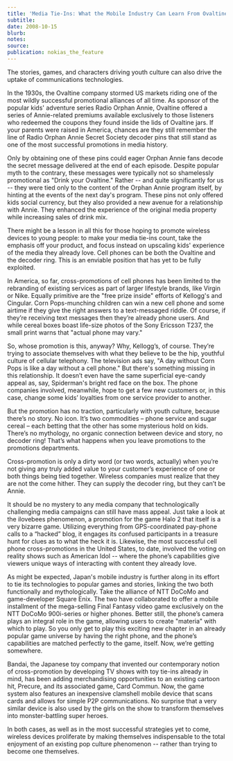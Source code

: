 ```yaml
---
title: 'Media Tie-Ins: What the Mobile Industry Can Learn From Ovaltine'
subtitle:
date: 2008-10-15
blurb:
notes:
source:
publication: nokias_the_feature
---
```


The stories, games, and characters driving youth culture can also drive the uptake of communications technologies.

In the 1930s, the Ovaltine company stormed US markets riding one of the most wildly successful promotional alliances of all time. As sponsor of the popular kids' adventure series Radio Orphan Annie, Ovaltine offered a series of Annie-related premiums available exclusively to those listeners who redeemed the coupons they found inside the lids of Ovaltine jars. If your parents were raised in America, chances are they still remember the line of Radio Orphan Annie Secret Society decoder pins that still stand as one of the most successful promotions in media history.

Only by obtaining one of these pins could eager Orphan Annie fans decode the secret message delivered at the end of each episode. Despite popular myth to the contrary, these messages were typically not so shamelessly promotional as "Drink your Ovaltine." Rather -- and quite significantly for us -- they were tied only to the content of the Orphan Annie program itself, by hinting at the events of the next day's program. These pins not only offered kids social currency, but they also provided a new avenue for a relationship with Annie. They enhanced the experience of the original media property while increasing sales of drink mix.

There might be a lesson in all this for those hoping to promote wireless devices to young people: to make your media tie-ins count, take the emphasis off your product, and focus instead on upscaling kids' experience of the media they already love. Cell phones can be both the Ovaltine and the decoder ring. This is an enviable position that has yet to be fully exploited.

In America, so far, cross-promotions of cell phones has been limited to the rebranding of existing services as part of larger lifestyle brands, like Virgin or Nike. Equally primitive are the "free prize inside" efforts of Kellogg's and Cingular. Corn Pops-munching children can win a new cell phone and some airtime if they give the right answers to a text-messaged riddle. Of course, if they’re receiving text messages then they’re already phone users. And while cereal boxes boast life-size photos of the Sony Ericsson T237, the small print warns that "actual phone may vary."

So, whose promotion is this, anyway? Why, Kellogg’s, of course. They’re trying to associate themselves with what they believe to be the hip, youthful culture of cellular telephony. The television ads say, "A day without Corn Pops is like a day without a cell phone." But there's something missing in this relationship. It doesn’t even have the same superficial eye-candy appeal as, say, Spiderman's bright red face on the box. The phone companies involved, meanwhile, hope to get a few new customers or, in this case, change some kids’ loyalties from one service provider to another.

But the promotion has no traction, particularly with youth culture, because there’s no story. No icon. It’s two commodities – phone service and sugar cereal – each betting that the other has some mysterious hold on kids. There’s no mythology, no organic connection between device and story, no decoder ring! That’s what happens when you leave promotions to the promotions departments.

Cross-promotion is only a dirty word (or two words, actually) when you’re not giving any truly added value to your customer’s experience of one or both things being tied together. Wireless companies must realize that they are not the come hither. They can supply the decoder ring, but they can’t be Annie.

It should be no mystery to any media company that technologically challenging media campaigns can still have mass appeal. Just take a look at the ilovebees phenomenon, a promotion for the game Halo 2 that itself is a very bizarre game. Utilizing everything from GPS-coordinated pay-phone calls to a “hacked” blog, it engages its confused participants in a treasure hunt for clues as to what the heck it is. Likewise, the most successful cell phone cross-promotions in the United States, to date, involved the voting on reality shows such as American Idol -- where the phone’s capabilities give viewers unique ways of interacting with content they already love.

As might be expected, Japan's mobile industry is further along in its effort to tie its technologies to popular games and stories, linking the two both functionally and mythologically. Take the alliance of NTT DoCoMo and game-developer Square Enix. The two have collaborated to offer a mobile installment of the mega-selling Final Fantasy video game exclusively on the NTT DoCoMo 900i-series or higher phones. Better still, the phone’s camera plays an integral role in the game, allowing users to create "materia" with which to play. So you only get to play this exciting new chapter in an already popular game universe by having the right phone, and the phone’s capabilities are matched perfectly to the game, itself. Now, we’re getting somewhere.

Bandai, the Japanese toy company that invented our contemporary notion of cross-promotion by developing TV shows with toy tie-ins already in mind, has been adding merchandising opportunities to an existing cartoon hit, Precure, and its associated game, Card Commun. Now, the game system also features an inexpensive clamshell mobile device that scans cards and allows for simple P2P communications. No surprise that a very similar device is also used by the girls on the show to transform themselves into monster-battling super heroes.

In both cases, as well as in the most successful strategies yet to come, wireless devices proliferate by making themselves indispensable to the total enjoyment of an existing pop culture phenomenon -- rather than trying to become one themselves.
